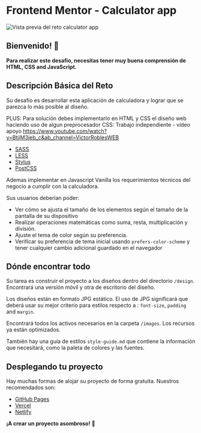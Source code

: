 # Frontend Mentor - Calculator app

![Vista previa del reto calculator app](./design/desktop-preview.jpg)

## Bienvenido! 👋

**Para realizar este desafío, necesitas tener muy buena comprensión de HTML, CSS and JavaScript.**

## Descripción Básica del Reto

Su desafío es desarrollar esta aplicación de calculadora y lograr que se parezca lo más posible al diseño.

PLUS: Para solución debes implementarlo en HTML y CSS el diseño web haciendo uso de algun preprocesador CSS:
Trabajo independiente - vídeo apoyo https://www.youtube.com/watch?v=BtiiM3jeb_c&ab_channel=VictorRoblesWEB

- [SASS](https://sass-lang.com/)
- [LESS](https://lesscss.org/)
- [Stylus](https://stylus-lang.com/)
- [PostCSS](https://postcss.org/)

Ademas implementar en Javascript Vanilla los requerimientos técnicos del negocio a cumplir con la calculadora.

Sus usuarios deberían poder:

- Ver cómo se ajusta el tamaño de los elementos según el tamaño de la pantalla de su dispositivo
- Realizar operaciones matemáticas como suma, resta, multiplicación y división.
- Ajuste el tema de color según su preferencia.
- Verificar su preferencia de tema inicial usando `prefers-color-scheme` y tener cualquier cambio adicional guardado en el navegador


## Dónde encontrar todo

Su tarea es construir el proyecto a los diseños dentro del directorio `/design`. Encontrará una versión móvil y otra de escritorio del diseño.

Los diseños están en formato JPG estático. El uso de JPG significará que deberá usar su mejor criterio para estilos respecto a : `font-size`, `padding` and `margin`. 

Encontrará todos los activos necesarios en la carpeta `/images`. Los recursos ya están optimizados.

También hay una guía de estilos `style-guide.md` que contiene la información que necesitará, como la paleta de colores y las fuentes.


## Desplegando tu proyecto

Hay muchas formas de alojar su proyecto de forma gratuita. Nuestros recomendados son:

- [GitHub Pages](https://pages.github.com/)
- [Vercel](https://vercel.com/)
- [Netlify](https://www.netlify.com/)


**¡A crear un proyecto asombroso!** 🚀
